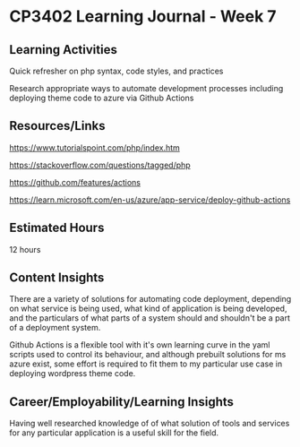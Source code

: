 # CP3402 Learning Journal - Week 7

## Learning Activities
Quick refresher on php syntax, code styles, and practices

Research appropriate ways to automate development processes including deploying theme code to azure via Github Actions

## Resources/Links

https://www.tutorialspoint.com/php/index.htm

https://stackoverflow.com/questions/tagged/php

https://github.com/features/actions

https://learn.microsoft.com/en-us/azure/app-service/deploy-github-actions

## Estimated Hours
12 hours

## Content Insights
There are a variety of solutions for automating code deployment, depending on what service is being used, what kind of application is being developed, and the particulars of what parts of a system should and shouldn't be a part of a deployment system.  

Github Actions is a flexible tool with it's own learning curve in the yaml scripts used to control its behaviour, and although prebuilt solutions for ms azure exist, some effort is required to fit them to my particular use case in deploying wordpress theme code.  

## Career/Employability/Learning Insights
Having well researched knowledge of of what solution of tools and services for any particular application is a useful skill for the field.
